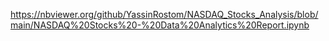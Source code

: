 https://nbviewer.org/github/YassinRostom/NASDAQ_Stocks_Analysis/blob/main/NASDAQ%20Stocks%20-%20Data%20Analytics%20Report.ipynb
